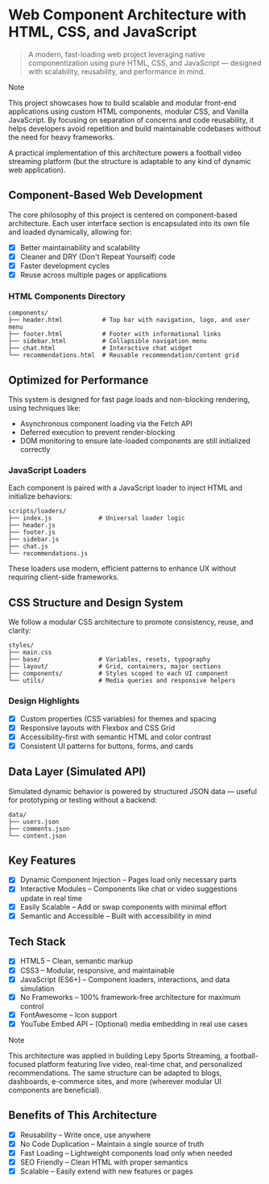 # Web Component Architecture with HTML, CSS, and JavaScript
> A modern, fast-loading web project leveraging native componentization using pure HTML, CSS, and JavaScript — designed with scalability, reusability, and performance in mind.

> [!NOTE] 
> 
> This project showcases how to build scalable and modular front-end applications using custom HTML components, modular CSS, and Vanilla JavaScript. By focusing on separation of concerns and code reusability, it helps developers avoid repetition and build maintainable codebases without the need for heavy frameworks.
> 
> A practical implementation of this architecture powers a football video streaming platform (but the structure is adaptable to any kind of dynamic web application).

## Component-Based Web Development

The core philosophy of this project is centered on component-based architecture. Each user interface section is encapsulated into its own file and loaded dynamically, allowing for:

- [x] Better maintainability and scalability  
- [x] Cleaner and DRY (Don't Repeat Yourself) code  
- [x] Faster development cycles  
- [x] Reuse across multiple pages or applications  

### HTML Components Directory

```
components/
├── header.html           # Top bar with navigation, logo, and user menu
├── footer.html           # Footer with informational links
├── sidebar.html          # Collapsible navigation menu
├── chat.html             # Interactive chat widget
└── recommendations.html  # Reusable recommendation/content grid
```

## Optimized for Performance

This system is designed for fast page loads and non-blocking rendering, using techniques like:

- Asynchronous component loading via the Fetch API  
- Deferred execution to prevent render-blocking  
- DOM monitoring to ensure late-loaded components are still initialized correctly  

### JavaScript Loaders

Each component is paired with a JavaScript loader to inject HTML and initialize behaviors:

```
scripts/loaders/
├── index.js             # Universal loader logic
├── header.js
├── footer.js
├── sidebar.js
├── chat.js
└── recommendations.js
```

These loaders use modern, efficient patterns to enhance UX without requiring client-side frameworks.

## CSS Structure and Design System

We follow a modular CSS architecture to promote consistency, reuse, and clarity:

```
styles/
├── main.css
├── base/                # Variables, resets, typography
├── layout/              # Grid, containers, major sections
├── components/          # Styles scoped to each UI component
└── utils/               # Media queries and responsive helpers
```

### Design Highlights

- [x] Custom properties (CSS variables) for themes and spacing  
- [x] Responsive layouts with Flexbox and CSS Grid  
- [x] Accessibility-first with semantic HTML and color contrast  
- [x] Consistent UI patterns for buttons, forms, and cards  

## Data Layer (Simulated API)

Simulated dynamic behavior is powered by structured JSON data — useful for prototyping or testing without a backend:

```
data/
├── users.json
├── comments.json
└── content.json
```

## Key Features

- [x] Dynamic Component Injection – Pages load only necessary parts  
- [x] Interactive Modules – Components like chat or video suggestions update in real time  
- [x] Easily Scalable – Add or swap components with minimal effort  
- [x] Semantic and Accessible – Built with accessibility in mind  

## Tech Stack

- [x] HTML5 – Clean, semantic markup  
- [x] CSS3 – Modular, responsive, and maintainable  
- [x] JavaScript (ES6+) – Component loaders, interactions, and data simulation  
- [x] No Frameworks – 100% framework-free architecture for maximum control  
- [x] FontAwesome – Icon support  
- [x] YouTube Embed API – (Optional) media embedding in real use cases  

> [!NOTE] 
> This architecture was applied in building Lepy Sports Streaming, a football-focused platform featuring live video, real-time chat, and personalized recommendations. The same structure can be adapted to blogs, dashboards, e-commerce sites, and more (wherever modular UI components are beneficial).

## Benefits of This Architecture

- [x] Reusability – Write once, use anywhere  
- [x] No Code Duplication – Maintain a single source of truth  
- [x] Fast Loading – Lightweight components load only when needed  
- [x] SEO Friendly – Clean HTML with proper semantics  
- [x] Scalable – Easily extend with new features or pages  
